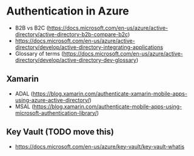 # Authentication in Azure

* B2B vs B2C (https://docs.microsoft.com/en-us/azure/active-directory/active-directory-b2b-compare-b2c)
* https://docs.microsoft.com/en-us/azure/active-directory/develop/active-directory-integrating-applications
* Glossary of terms (https://docs.microsoft.com/en-us/azure/active-directory/develop/active-directory-dev-glossary)

## Xamarin

* ADAL (https://blog.xamarin.com/authenticate-xamarin-mobile-apps-using-azure-active-directory/)
* MSAL (https://blog.xamarin.com/authenticate-mobile-apps-using-microsoft-authentication-library/)

## Key Vault (TODO move this)

* https://docs.microsoft.com/en-us/azure/key-vault/key-vault-whatis 
